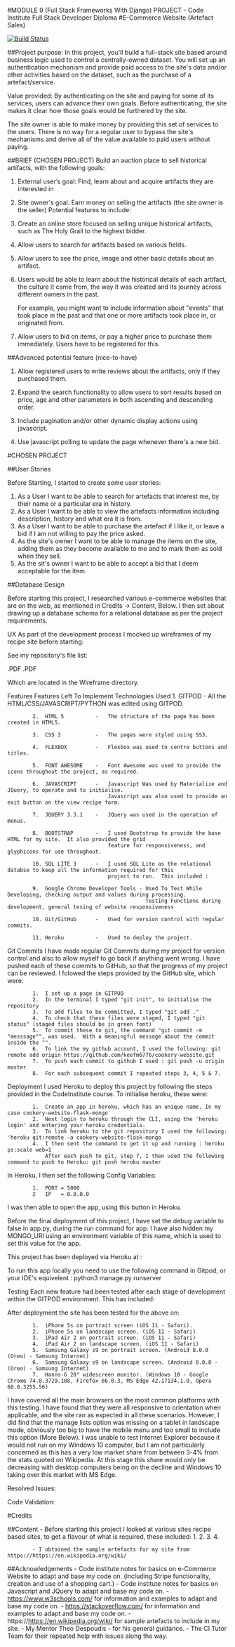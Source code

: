 #MODULE 9 (Full Stack Frameworks With Django) PROJECT - Code Institute Full Stack Developer Diploma
#E-Commerce Website (Artefact Sales)

[![Build Status](https://www.travis-ci.org/keefm6776/ij-artefact-sales-site.svg?branch=master)](https://www.travis-ci.org/keefm6776/ij-artefact-sales-site)

##Project purpose:
In this project, you'll build a full-stack site based around business logic used to control a centrally-owned dataset. You will set up an authentication mechanism and provide paid access to the site's data and/or other activities based on the dataset, such as the purchase of a artefact/service.

Value provided: By authenticating on the site and paying for some of its services, users can advance their own goals. Before authenticating, the site makes it clear how those goals would be furthered by the site.

The site owner is able to make money by providing this set of services to the users. There is no way for a regular user to bypass the site's mechanisms and derive all of the value available to paid users without paying.

##BRIEF (CHOSEN PROJECT)
Build an auction place to sell historical artifacts, with the following goals:

1.  External user’s goal:   Find, learn about and acquire artifacts they are interested in

2.  Site owner's goal:      Earn money on selling the artifacts (the site owner is the seller)
    Potential features to include:

1.  Create an online store focused on selling unique historical artifacts,
    such as The Holy Grail to the highest bidder.

2.  Allow users to search for artifacts based on various fields.

3.  Allow users to see the price, image and other basic details about an artifact.

4.  Users would be able to learn about the historical details of each artifact,
    the culture it came from, the way it was created and its journey across different
    owners in the past.

    For example, you might want to include information about "events" that took place
    in the past and that one or more artifacts took place in, or originated from.

5.  Allow users to bid on items, or pay a higher price to purchase them immediately.
    Users have to be registered for this.

##Advanced potential feature (nice-to-have)

1.  Allow registered users to write reviews about the artifacts, only if they purchased them.

2.  Expand the search functionality to allow users to sort results based on price,
    age and other parameters in both ascending and descending order.

3.  Include pagination and/or other dynamic display actions using javascript.

4.  Use javascript polling to update the page whenever there's a new bid.

#CHOSEN PROJECT

##User Stories

Before Starting, I started to create some user stories:

1.	As a User I want to be able to search for artefacts that interest me, by their name or
    a particular era in history.
2.  As a User I want to be able to view the artefacts information including description,
    history and what era it is from.
3.	As a User I want to be able to purchase the artefact if I like it, or leave a bid
    if I am not willing to pay the price asked.
4.  As the site's owner I want to be able to manage the items on the site, adding them as
    they become available to me and to mark them as sold when they sell.
5.  As the sit's owner I want to be able to accept a bid that I deem acceptable for the item.

##Database Design

Before starting this project, I researched various e-commerce websites that are on the web, as mentioned in Credits -> Content, Below. I then set about drawing up a database schema for a relational database as per the project requirements.

UX
As part of the development process I mocked up wireframes of my recipe site before starting:

See my repository's file list:

.PDF .PDF

Which are located in the Wireframe directory.

Features
Features Left To Implement
Technologies Used
			1.	GITPOD	        -   All the HTML/CSS/JAVASCRIPT/PYTHON was edited using GITPOD.

			2.	HTML 5 		    -   The structure of the page has been created in HTML5.

			3.	CSS 3	        -   The pages were styled using SS3.

			4.	FLEXBOX	        -   Flexbox was used to centre buttons and titles.

			5.	FONT AWESOME    -   Font Awesome was used to provide the icons throughout the project, as required.

			6.  JAVASCRIPT      -   Javascript Was used by Materialize and JQuery, to operate and to initialise.
									Javascript was also used to provide an exit button on the view recipe form.

			7.  JQUERY 3.3.1    -   JQuery was used in the operation of menus.

			8.	BOOTSTRAP       -	I used Bootstrap to provide the base HTML for my site.  It also provided the grid
									feature for responsiveness, and glyphicons for use throughout.

			10. SQL LITE 3		-	I used SQL Lite as the relational databse to keep all the information required for this
									project to run.  This included :

			9.  Google Chrome Developer Tools - Used To Test While Developing, checking output and values during processing.
												Testing Functions during development, general tesing of website responsiveness

			10. Git/GitHub		-	Used for version control with regular commits.

			11. Heroku          -   Used to deploy the project.

Git Commits
I have made regular Git Commits during my project for version control and also to allow myself to go back if anything went wrong. I have pushed each of these commits to GitHub, so that the progress of my project can be reviewed. I folowed the steps provided by the GitHub site, which were:

			1.	I set up a page in GITPOD
			2.	In the terminal I typed "git init", to initialise the repository
			3.	To add files to be committed, I typed "git add ."
			4.  To check that these files were staged, I typed "git status" (staged files should be in green font)
			5.	To commit these to git, the command "git commit -m "messsage"", was used.  With a meaningful message about the commit inside the "".
			6.	To link the my github account, I used the following: git remote add origin https://github.com/keefm6776/cookery-website.git
			7.	To push each commit to github I used : git push -u origin master
			8.	For each subsequent commit I repeated steps 3, 4, 5 & 7.

Deployment
I used Heroku to deploy this project by following the steps provided in the CodeInstitute course. To initialise heroku, these were:

			1.	Create an app in heroku, which has an unique name. In my case cookery-website-flask-mongo
			2.	Next login to heroku through the CLI, using the 'heroku login' and entering your heroku credentials.
			3.  To link heroku to the git repository I used the following: 'heroku git:remote -a cookery-website-flask-mongo
			4.	I then sent the command to get it up and running : heroku ps:scale web=1
                After each push to git, step 7, I then used the following command to push to Heroku: git push heroku master

In Heroku, I then set the following Config Variables:

			1.	PORT = 5000
			2	IP   = 0.0.0.0

I was then able to open the app, using this button in Heroku.

Before the final deployment of this project, I have set the debug variable to false in app.py, during the run command for app. 
I have also hidden my MONGO_URI using an environment variable of this name, which is used to set this value for the app.

This project has been deployed via Heroku at :

To run this app locally you need to use the following command in Gitpod, or your IDE's equivelent : python3 manage.py runserver

Testing
Each new feature had been tested after each stage of development within the GITPOD environment. This has included:

After deployment the site has been tested for the above on:

			1.	iPhone 5s on portrait screen (iOS 11 - Safari).
			2.	iPhone 5s on landscape screen. (iOS 11 - Safari)
			3.	iPad Air 2 on portrait screen. (iOS 11 - Safari)
			4.	iPad Air 2 on landscape screen. (iOS 11 - Safari)
			5.  Samsung Galaxy s9 on portrait screen. (Android 8.0.0 (Oreo) - Samsung Internet)
			6.  Samsung Galaxy s9 on landscape screen. (Android 8.0.0 - (Oreo) - Samsung Internet)
			7. 	Hanns-G 20" widescreen monitor. (Windows 10 - Google Chrome 74.0.3729.108, Firefox 66.0.3, MS Edge 42.17134.1.0, Opera 60.0.3255.56)

I have covered all the main browsers on the most common platforms with this testing. I have found that they were all responsive to orientation when applicable, and the site ran as expected in all these scenarios. However, I did find that the manage lists option was missing on a tablet in landscape mode, obviously too big to have the mobile menu and too small to include this option (More Below). I was unable to test Internet Explorer because it would not run on my Windows 10 computer, but I am not particularly concerned as this has a very low market share from between 3-4% from the stats quoted on Wikipedia. At this stage this share would only be decreasing with desktop computers being on the decline and Windows 10 taking over this market with MS Edge.

Resolved Issues:

Code Validation:

#Credits

##Content
			- Before starting this project I looked at various sites recipe based sites, to get a flavour of what is required, these included:
				1.
				2.
				3.
				4.

			- I obtained the sample artefacts for my site from https://https://en.wikipedia.org/wiki/

##Acknowledgements
            - Code institute notes for basics on e-Commerce Website to adapt and base my code on.
              (including Stripe functionality, creation and use of a shopping cart.)
            - Code institute notes for basics on Javascript and JQuery to adapt and base my code on.
            - https://www.w3schools.com/ for information and examples to adapt and base my code on.
            - https://stackoverflow.com/ for information and examples to adapt and base my code on.
            - https://https://en.wikipedia.org/wiki/ for sample artefacts to include in my site.
            - My Mentor Theo Despoudis - for his general guidance.
            - The CI Tutor Team for their repeated help with issues along the way.


